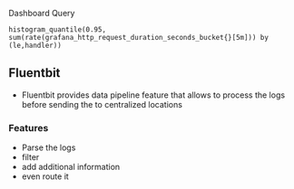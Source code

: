 Dashboard Query
```
histogram_quantile(0.95, sum(rate(grafana_http_request_duration_seconds_bucket{}[5m])) by (le,handler))
```

## Fluentbit
- Fluentbit provides data pipeline feature that allows to process the logs before sending the to centralized locations
### Features
  - Parse the logs
  - filter
  - add additional information
  - even route it
